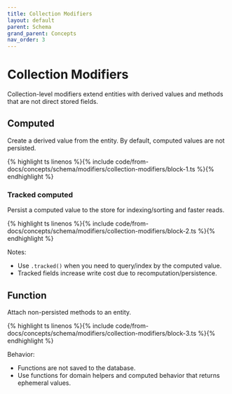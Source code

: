 ```yaml
---
title: Collection Modifiers
layout: default
parent: Schema
grand_parent: Concepts
nav_order: 3
---
```


# Collection Modifiers

Collection-level modifiers extend entities with derived values and methods that are not direct stored fields.

## Computed

Create a derived value from the entity. By default, computed values are not persisted.

{% highlight ts linenos %}{% include code/from-docs/concepts/schema/modifiers/collection-modifiers/block-1.ts %}{% endhighlight %}

### Tracked computed

Persist a computed value to the store for indexing/sorting and faster reads.

{% highlight ts linenos %}{% include code/from-docs/concepts/schema/modifiers/collection-modifiers/block-2.ts %}{% endhighlight %}

Notes:

- Use `.tracked()` when you need to query/index by the computed value.
- Tracked fields increase write cost due to recomputation/persistence.

## Function

Attach non-persisted methods to an entity.

{% highlight ts linenos %}{% include code/from-docs/concepts/schema/modifiers/collection-modifiers/block-3.ts %}{% endhighlight %}

Behavior:

- Functions are not saved to the database.
- Use functions for domain helpers and computed behavior that returns ephemeral values.
